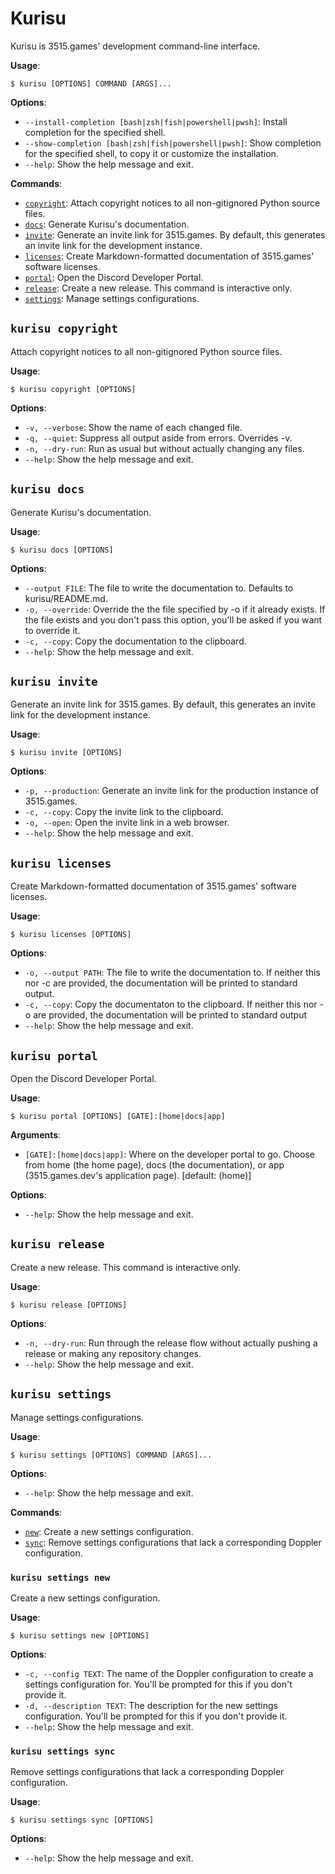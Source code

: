 # Kurisu

Kurisu is 3515.games' development command-line interface.

**Usage**:

```console
$ kurisu [OPTIONS] COMMAND [ARGS]...
```

**Options**:

* `--install-completion [bash|zsh|fish|powershell|pwsh]`: Install completion for the specified shell.
* `--show-completion [bash|zsh|fish|powershell|pwsh]`: Show completion for the specified shell, to copy it or customize the installation.
* `--help`: Show the help message and exit.

**Commands**:

* [`copyright`](#kurisu-copyright): Attach copyright notices to all non-gitignored Python source files.
* [`docs`](#kurisu-docs): Generate Kurisu's documentation.
* [`invite`](#kurisu-invite): Generate an invite link for 3515.games. By default, this generates an invite link for the development instance.
* [`licenses`](#kurisu-licenses): Create Markdown-formatted documentation of 3515.games' software licenses.
* [`portal`](#kurisu-portal): Open the Discord Developer Portal.
* [`release`](#kurisu-release): Create a new release. This command is interactive only.
* [`settings`](#kurisu-settings): Manage settings configurations.

## `kurisu copyright`

Attach copyright notices to all non-gitignored Python source files.

**Usage**:

```console
$ kurisu copyright [OPTIONS]
```

**Options**:

* `-v, --verbose`: Show the name of each changed file.
* `-q, --quiet`: Suppress all output aside from errors. Overrides -v.
* `-n, --dry-run`: Run as usual but without actually changing any files.
* `--help`: Show the help message and exit.

## `kurisu docs`

Generate Kurisu's documentation.

**Usage**:

```console
$ kurisu docs [OPTIONS]
```

**Options**:

* `--output FILE`: The file to write the documentation to. Defaults to kurisu/README.md.
* `-o, --override`: Override the the file specified by -o if it already exists. If the file exists and you don't pass this option, you'll be asked if you want to override it.
* `-c, --copy`: Copy the documentation to the clipboard.
* `--help`: Show the help message and exit.

## `kurisu invite`

Generate an invite link for 3515.games. By default, this generates an invite link for the development instance.

**Usage**:

```console
$ kurisu invite [OPTIONS]
```

**Options**:

* `-p, --production`: Generate an invite link for the production instance of 3515.games.
* `-c, --copy`: Copy the invite link to the clipboard.
* `-o, --open`: Open the invite link in a web browser.
* `--help`: Show the help message and exit.

## `kurisu licenses`

Create Markdown-formatted documentation of 3515.games' software licenses.

**Usage**:

```console
$ kurisu licenses [OPTIONS]
```

**Options**:

* `-o, --output PATH`: The file to write the documentation to. If neither this nor -c are provided, the documentation will be printed to standard output.
* `-c, --copy`: Copy the documentaton to the clipboard. If neither this nor -o are provided, the documentation will be printed to standard output
* `--help`: Show the help message and exit.

## `kurisu portal`

Open the Discord Developer Portal.

**Usage**:

```console
$ kurisu portal [OPTIONS] [GATE]:[home|docs|app]
```

**Arguments**:

* `[GATE]:[home|docs|app]`: Where on the developer portal to go. Choose from home (the home page), docs (the documentation), or app (3515.games.dev's application page).  [default: (home)]

**Options**:

* `--help`: Show the help message and exit.

## `kurisu release`

Create a new release. This command is interactive only.

**Usage**:

```console
$ kurisu release [OPTIONS]
```

**Options**:

* `-n, --dry-run`: Run through the release flow without actually pushing a release or making any repository changes.
* `--help`: Show the help message and exit.

## `kurisu settings`

Manage settings configurations.

**Usage**:

```console
$ kurisu settings [OPTIONS] COMMAND [ARGS]...
```

**Options**:

* `--help`: Show the help message and exit.

**Commands**:

* [`new`](#kurisu-settings-new): Create a new settings configuration.
* [`sync`](#kurisu-settings-sync): Remove settings configurations that lack a corresponding Doppler configuration.

### `kurisu settings new`

Create a new settings configuration.

**Usage**:

```console
$ kurisu settings new [OPTIONS]
```

**Options**:

* `-c, --config TEXT`: The name of the Doppler configuration to create a settings configuration for. You'll be prompted for this if you don't provide it.
* `-d, --description TEXT`: The description for the new settings configuration. You'll be prompted for this if you don't provide it.
* `--help`: Show the help message and exit.

### `kurisu settings sync`

Remove settings configurations that lack a corresponding Doppler configuration.

**Usage**:

```console
$ kurisu settings sync [OPTIONS]
```

**Options**:

* `--help`: Show the help message and exit.
